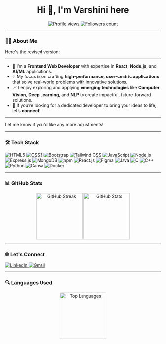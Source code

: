 <h1 align="center">Hi 👋, I'm Varshini here</h1>

<p align="center">
    <a href="https://github.com/AlaguVarshini118">
        <img src="https://komarev.com/ghpvc/?username=khomathi1085&label=Profile%20views&color=0e75b6&style=flat" alt="Profile views" />
    </a>
    <a href="https://github.com/AlaguVarshini118?tab=followers">
        <img src="https://img.shields.io/github/followers/AlaguVarshini118?label=Followers&style=social" alt="Followers count">
    </a>
</p>

---

### 👩‍💻 About Me

Here's the revised version:

---

- 🔭 I’m a **Frontend Web Developer** with expertise in **React**, **Node.js**, and **AI/ML** applications.  
- 💡 My focus is on crafting **high-performance, user-centric applications** that solve real-world problems with innovative solutions.  
- 📈 I enjoy exploring and applying **emerging technologies** like **Computer Vision**, **Deep Learning**, and **NLP** to create impactful, future-forward solutions.  
- 🤝 If you’re looking for a dedicated developer to bring your ideas to life, let’s **connect**!

---

Let me know if you'd like any more adjustments!

---

### 🛠️ Tech Stack

<p>
    <img src="https://img.shields.io/badge/HTML5-E34F26?style=for-the-badge&logo=html5&logoColor=white" alt="HTML5" />
    <img src="https://img.shields.io/badge/CSS3-1572B6?style=for-the-badge&logo=css3&logoColor=white" alt="CSS3" />
    <img src="https://img.shields.io/badge/Bootstrap-563D7C?style=for-the-badge&logo=bootstrap&logoColor=white" alt="Bootstrap" />
    <img src="https://img.shields.io/badge/Tailwind_CSS-38B2AC?style=for-the-badge&logo=tailwind-css&logoColor=white" alt="Tailwind CSS" />
    <img src="https://img.shields.io/badge/JavaScript-323330?style=for-the-badge&logo=javascript&logoColor=F7DF1E" alt="JavaScript" />
    <img src="https://img.shields.io/badge/Node.js-339933?style=for-the-badge&logo=nodedotjs&logoColor=white" alt="Node.js" />
    <img src="https://img.shields.io/badge/Express.js-000000?style=for-the-badge&logo=express&logoColor=white" alt="Express.js" />
    <img src="https://img.shields.io/badge/MongoDB-4EA94B?style=for-the-badge&logo=mongodb&logoColor=white" alt="MongoDB" />
    <img src="https://img.shields.io/badge/npm-CB3837?style=for-the-badge&logo=npm&logoColor=white" alt="npm" />
    <img src="https://img.shields.io/badge/React-20232A?style=for-the-badge&logo=react&logoColor=61DAFB" alt="React.js" />
    <img src="https://img.shields.io/badge/Figma-F24E1E?style=for-the-badge&logo=figma&logoColor=white" alt="Figma" />
    <img src="https://img.shields.io/badge/Java-ED8B00?style=for-the-badge&logo=java&logoColor=white" alt="Java" />
    <img src="https://img.shields.io/badge/C-00599C?style=for-the-badge&logo=c&logoColor=white" alt="C" />
    <img src="https://img.shields.io/badge/C++-00599C?style=for-the-badge&logo=cplusplus&logoColor=white" alt="C++" />
    <img src="https://img.shields.io/badge/Python-3776AB?style=for-the-badge&logo=python&logoColor=white" alt="Python" />
    <img src="https://img.shields.io/badge/Canva-00C4CC?style=for-the-badge&logo=canva&logoColor=white" alt="Canva" />
     <img src="https://img.shields.io/badge/Docker-339933?style=for-the-badge&logo=Docker&logoColor=white" alt="Docker" />
</p>

---

### 📊 GitHub Stats

<p align="center">
   <img align="center" src="https://github-readme-streak-stats.herokuapp.com/?user=AlaguVarshini118&theme=radical" alt="GitHub Streak" height="150"/>
   <img align="center" src="https://github-readme-stats.vercel.app/api?username=AlaguVarshini118&show_icons=true&theme=radical" alt="GitHub Stats" height="150" />
</p>

---

### 🌐 Let's Connect

<p>
    <a href="https://www.linkedin.com/in/alagu-varshini-877781249/" target="_blank">
        <img src="https://img.shields.io/badge/LinkedIn-0077B5?style=for-the-badge&logo=linkedin&logoColor=white" alt="LinkedIn" />
    </a>
    <a href="mailto:varshukumar118@gmail.com">
        <img src="https://img.shields.io/badge/Gmail-D14836?style=for-the-badge&logo=gmail&logoColor=white" alt="Gmail" />
    </a>
</p>

---

### 🔍 Languages Used

<p align="center">
   <img align="center" src="https://github-readme-stats.vercel.app/api/top-langs/?username=AlaguVarshini118&layout=compact&theme=radical" alt="Top Languages" height="150"/>
</p>
